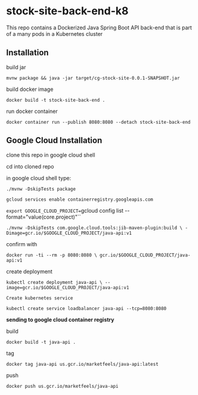 # stock-site-back-end-k8
This repo contains a Dockerized Java Spring Boot API back-end that is part of a many pods in a Kubernetes cluster

## Installation

build jar

`mvnw package && java -jar target/cg-stock-site-0.0.1-SNAPSHOT.jar`

build docker image

`docker build -t stock-site-back-end .`

run docker container

`docker container run --publish 8080:8080 --detach stock-site-back-end`

## Google Cloud Installation

clone this repo in google cloud shell

cd into cloned repo

in google cloud shell type:

`./mvnw -DskipTests package`

`gcloud services enable containerregistry.googleapis.com`

`export GOOGLE_CLOUD_PROJECT=`gcloud config list --format="value(core.project)"``

`./mvnw -DskipTests com.google.cloud.tools:jib-maven-plugin:build \
  -Dimage=gcr.io/$GOOGLE_CLOUD_PROJECT/java-api:v1`

confirm with 

`docker run -ti --rm -p 8080:8080 \
  gcr.io/$GOOGLE_CLOUD_PROJECT/java-api:v1`
  
  
  create deployment

  
  `kubectl create deployment java-api \
  --image=gcr.io/$GOOGLE_CLOUD_PROJECT/java-api:v1`
  
    Create kubernetes service
  
  `kubectl create service loadbalancer java-api --tcp=8080:8080`
  
  **sending to google cloud container registry**
  
  build
  
  `docker build -t java-api .`
  
  tag
  
  `docker tag java-api us.gcr.io/marketfeels/java-api:latest`
  
  push
  
  `docker push us.gcr.io/marketfeels/java-api`
  
  
  
  
